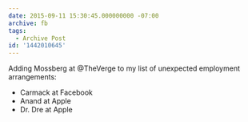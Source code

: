 ```yaml
---
date: 2015-09-11 15:30:45.000000000 -07:00
archive: fb
tags: 
  - Archive Post
id: '1442010645'
---
```


Adding Mossberg at @TheVerge to my list of unexpected employment arrangements:

* Carmack at Facebook
* Anand at Apple
* Dr. Dre at Apple
